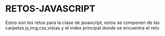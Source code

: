 # RETOS-JAVASCRIPT

Estos son los retos para la clase de javascript, estos se componen de las carpetas js,img,css,vistas y el index principal donde se encuentra el reto
